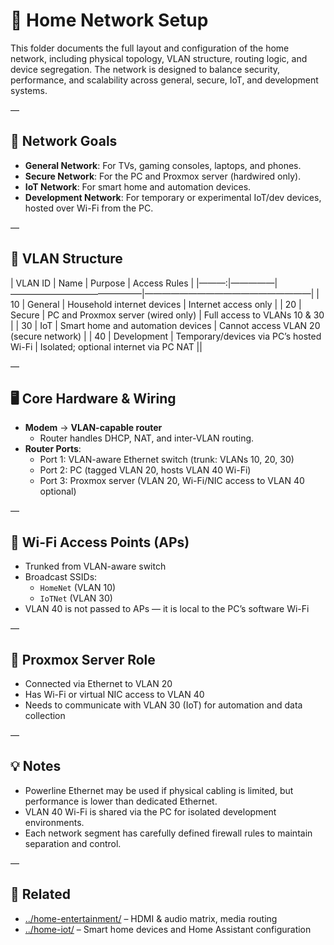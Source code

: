 # 🛜 Home Network Setup

This folder documents the full layout and configuration of the home network, including physical topology, VLAN structure, routing logic, and device segregation. The network is designed to balance security, performance, and scalability across general, secure, IoT, and development systems.

—

## 🔧 Network Goals

- **General Network**: For TVs, gaming consoles, laptops, and phones.
- **Secure Network**: For the PC and Proxmox server (hardwired only).
- **IoT Network**: For smart home and automation devices.
- **Development Network**: For temporary or experimental IoT/dev devices, hosted over Wi-Fi from the PC.

—

## 🧩 VLAN Structure

| VLAN ID | Name         | Purpose                                     | Access Rules                                           |
|———:|—————|———————————————|———————————————————|
| 10      | General      | Household internet devices                  | Internet access only                                  |
| 20      | Secure       | PC and Proxmox server (wired only)          | Full access to VLANs 10 & 30                          |
| 30      | IoT          | Smart home and automation devices           | Cannot access VLAN 20 (secure network)                |
| 40      | Development  | Temporary/devices via PC’s hosted Wi-Fi     | Isolated; optional internet via PC NAT                ||

—

## 🖥️ Core Hardware & Wiring

- **Modem** → **VLAN-capable router**
  - Router handles DHCP, NAT, and inter-VLAN routing.
- **Router Ports**:
  - Port 1: VLAN-aware Ethernet switch (trunk: VLANs 10, 20, 30)
  - Port 2: PC (tagged VLAN 20, hosts VLAN 40 Wi-Fi)
  - Port 3: Proxmox server (VLAN 20, Wi-Fi/NIC access to VLAN 40 optional)

—

## 📶 Wi-Fi Access Points (APs)

- Trunked from VLAN-aware switch
- Broadcast SSIDs:
  - `HomeNet` (VLAN 10)
  - `IoTNet` (VLAN 30)
- VLAN 40 is not passed to APs — it is local to the PC’s software Wi-Fi

—

## 🧠 Proxmox Server Role

- Connected via Ethernet to VLAN 20
- Has Wi-Fi or virtual NIC access to VLAN 40
- Needs to communicate with VLAN 30 (IoT) for automation and data collection

—

## 💡 Notes

- Powerline Ethernet may be used if physical cabling is limited, but performance is lower than dedicated Ethernet.
- VLAN 40 Wi-Fi is shared via the PC for isolated development environments.
- Each network segment has carefully defined firewall rules to maintain separation and control.

—

## 📂 Related

- [../home-entertainment/](../home-entertainment/) – HDMI & audio matrix, media routing
- [../home-iot/](../home-iot/) – Smart home devices and Home Assistant configuration